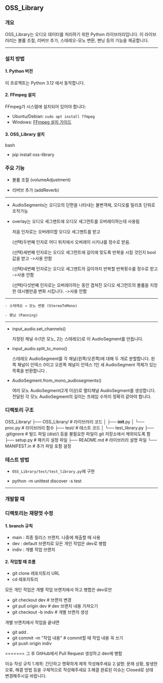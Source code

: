 ## OSS_Library

### 개요
OSS_Library는 오디오 데이터를 처리하기 위한 Python 라이브러리입니다. 이 라이브러리는 볼륨 조절, 리버브 추가, 스테레오-모노 변환, 팬닝 등의 기능을 제공합니다.

---

### 설치 방법

#### 1. Python 버전

이 프로젝트는 Python 3.12 에서 동작합니다.

#### 2. FFmpeg 설치

FFmpeg가 시스템에 설치되어 있어야 합니다:
- Ubuntu/Debian: `sudo apt install ffmpeg`
- Windows: [FFmpeg 설치 가이드](https://ffmpeg.org/download.html)

#### 3. OSS_Library 설치

bash

 - pip install oss-library

### 주요 기능

 - 볼륨 조절 (volumeAdjustment)

 - 리버브 추가 (addReverb)

-----------------------------------

 - AudioSegments는 오디오의 단편을 나타내는 불변객체, 오디오를 밀리초 단위로 조작가능

 - overlay는 오디오 세그멘트에 오디오 세그먼트를 오버레이하는데 사용됨

   처음 인자로는 오버레이할 오디오 세그멘트를 받고
   
   (선택)두번째 인자로 어디 위치에서 오버레이 시키냐를 정수로 받음.

   (선택)세번째 인자로는 오디오 세그먼트에 길이에 맞도록 반복을 시킬 것인지 bool 값을 받고 ->사용 안함
   
   (선택)네번째 인자로는 오디오 세그멘트의 길이까지 반복할 반복횟수를 정수로 받고  ->사용 안함
   
   (선택)다섯번째 인자로는 오버레이하는 동안 겹쳐진 오디오 세그먼트의 볼륨을 지정한 데시벨만큼 변화 시킵니다. ->사용 안함

--------------------------------------

    - 스테레오 → 모노 변환 (StereoToMono)

    - 팬닝 (Panning)

--------------------------------------

 - input_audio.set_channels()
   
   지정된 채널 수(1은 모노, 2는 스테레오)로 이 AudioSegment를 만듭니다.

 - input_audio.split_to_mono()
   
   스테레오 AudioSegment를 각 채널(왼쪽/오른쪽)에 대해 두 개로 분할합니다. 왼쪽 채널이 인덱스 0이고 오른쪽 채널이 인덱스 1인 새 AudioSegment 객체가 있는 목록을 반환합니다 .

 - AudioSegment.from_mono_audiosegments()
   
   여러 모노 AudioSegment(2개 이상)로 멀티채널 AudioSegment를 생성합니다. 전달된 각 모노 AudioSegment의 길이는 프레임 수까지 정확히 같아야 합니다.

### 디렉토리 구조

OSS_Library/
├── OSS_Library/         # 라이브러리 코드
│   ├── __init__.py
│   └── proc.py          # 라이브러리 함수
├── test/                # 테스트 코드
│   └── test_library.py
├── .gitignore           # 빌드 파일 (dist/) 등을 불필요한 파일이 git 저장소에서 제외되도록 함
├── setup.py             # 패키지 설정 파일
├── README.md            # 라이브러리 설명 파일
└── MANIFEST.in          # 추가 파일 포함 설정

### 테스트 방법

 - `OSS_Library/test/test_library.py`에 구현

 - python -m unittest discover -s test

--------------------------------------------------------------------
### 개발할 때

### 디렉토리는 재량껏 수정

#### 1. branch 규칙

 - main : 최종 릴리스 브랜치. 나중에 제출할 때 사용
 - dev : default 브랜치로 모든 개인 작업은 dev로 병합
 - indiv : 개별 작업 브랜치

#### 2. 작업할 때 흐름

 - git clone 레포지토리 URL
 - cd 레포지토리

모든 개인 작업은 개별 작업 브랜치에서 하고 병합은 dev로만

 - git checkout dev   # 브랜치 변경
 - git pull origin dev   # dev 브랜치 내용 가져오기
 - git checkout -b indiv   # 개별 브랜치 생성

개별 브랜치에서 작업을 끝내면

 - git add . 
 - git commit -m "작업 내용"   # commit할 때 작업 내용 꼭 쓰기
 - git push origin indiv
 
=======
그 후 GitHub에서 Pull Request 생성하고 dev에 병합

이슈 작성 규칙 
1.제목: 간단하고 명확하게 제목 작성해주세요 
2.설명: 문제 상황, 발생한 오류, 해결 방법 등을 구체적으로 작성해주세요
3.해결 완료된 이슈는 Closed로 상태 변경해주시길 바랍니다.
